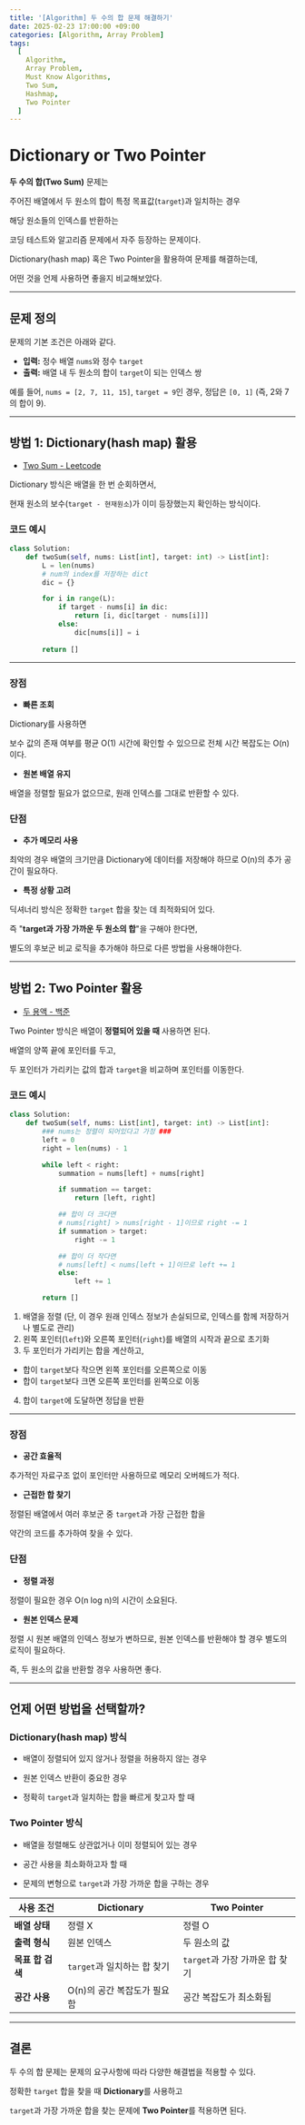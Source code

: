 ```yaml
---
title: '[Algorithm] 두 수의 합 문제 해결하기'
date: 2025-02-23 17:00:00 +09:00
categories: [Algorithm, Array Problem]
tags:
  [
    Algorithm,
    Array Problem,
    Must Know Algorithms,
    Two Sum,
    Hashmap,
    Two Pointer
  ]
---
```


# Dictionary or Two Pointer

**두 수의 합(Two Sum)** 문제는 

주어진 배열에서 두 원소의 합이 특정 목표값(`target`)과 일치하는 경우 

해당 원소들의 인덱스를 반환하는 

코딩 테스트와 알고리즘 문제에서 자주 등장하는 문제이다.

Dictionary(hash map) 혹은 Two Pointer을 활용하여 문제를 해결하는데,

어떤 것을 언제 사용하면 좋을지 비교해보았다.

---

## 문제 정의

문제의 기본 조건은 아래와 같다.

- **입력:** 정수 배열 `nums`와 정수 `target`
- **출력:** 배열 내 두 원소의 합이 `target`이 되는 인덱스 쌍

예를 들어, `nums = [2, 7, 11, 15]`, `target = 9`인 경우, 정답은 `[0, 1]` (즉, 2와 7의 합이 9).

---

## 방법 1: Dictionary(hash map) 활용

- [Two Sum - Leetcode](https://leetcode.com/problems/two-sum/description/)

Dictionary 방식은 배열을 한 번 순회하면서, 

현재 원소의 보수(`target - 현재원소`)가 이미 등장했는지 확인하는 방식이다.

### 코드 예시

```python
class Solution:
    def twoSum(self, nums: List[int], target: int) -> List[int]:
        L = len(nums)
        # num의 index를 저장하는 dict
        dic = {}

        for i in range(L):
            if target - nums[i] in dic:
                return [i, dic[target - nums[i]]]
            else:
                dic[nums[i]] = i
        
        return []
```

---

### 장점

- **빠른 조회** 

Dictionary를 사용하면 

보수 값의 존재 여부를 평균 O(1) 시간에 확인할 수 있으므로 전체 시간 복잡도는 O(n)이다.

- **원본 배열 유지** 

배열을 정렬할 필요가 없으므로, 원래 인덱스를 그대로 반환할 수 있다.

### 단점
- **추가 메모리 사용** 

최악의 경우 배열의 크기만큼 Dictionary에 데이터를 저장해야 하므로 O(n)의 추가 공간이 필요하다.


- **특정 상황 고려** 

딕셔너리 방식은 정확한 `target` 합을 찾는 데 최적화되어 있다.

즉 "**target과 가장 가까운 두 원소의 합**"을 구해야 한다면, 

별도의 후보군 비교 로직을 추가해야 하므로 다른 방법을 사용해야한다.

---

## 방법 2: Two Pointer 활용

- [두 용액 - 백준](https://www.acmicpc.net/problem/2470)

Two Pointer 방식은 배열이 **정렬되어 있을 때** 사용하면 된다.

배열의 양쪽 끝에 포인터를 두고, 

두 포인터가 가리키는 값의 합과 `target`을 비교하며 포인터를 이동한다.

### 코드 예시

```python
class Solution:
    def twoSum(self, nums: List[int], target: int) -> List[int]:
        ### nums는 정렬이 되어있다고 가정 ###
        left = 0
        right = len(nums) - 1

        while left < right:
            summation = nums[left] + nums[right]

            if summation == target:
                return [left, right]

            ## 합이 더 크다면 
            # nums[right] > nums[right - 1]이므로 right -= 1
            if summation > target:
                right -= 1

            ## 합이 더 작다면
            # nums[left] < nums[left + 1]이므로 left += 1
            else:
                left += 1

        return []
```

1. 배열을 정렬 (단, 이 경우 원래 인덱스 정보가 손실되므로, 인덱스를 함께 저장하거나 별도로 관리)
2. 왼쪽 포인터(`left`)와 오른쪽 포인터(`right`)를 배열의 시작과 끝으로 초기화
3. 두 포인터가 가리키는 합을 계산하고, 
  - 합이 `target`보다 작으면 왼쪽 포인터를 오른쪽으로 이동
  - 합이 `target`보다 크면 오른쪽 포인터를 왼쪽으로 이동
4. 합이 `target`에 도달하면 정답을 반환

---

### 장점

- **공간 효율적**

추가적인 자료구조 없이 포인터만 사용하므로 메모리 오버헤드가 적다.

- **근접한 합 찾기** 

정렬된 배열에서 여러 후보군 중 `target`과 가장 근접한 합을  

약간의 코드를 추가하여 찾을 수 있다.

### 단점

- **정렬 과정** 

정렬이 필요한 경우 O(n log n)의 시간이 소요된다.

- **원본 인덱스 문제** 

정렬 시 원본 배열의 인덱스 정보가 변하므로, 원본 인덱스를 반환해야 할 경우 별도의 로직이 필요하다.

즉, 두 원소의 값을 반환할 경우 사용하면 좋다.

---

## 언제 어떤 방법을 선택할까?

### Dictionary(hash map) 방식

- 배열이 정렬되어 있지 않거나 정렬을 허용하지 않는 경우

- 원본 인덱스 반환이 중요한 경우

- 정확히 `target`과 일치하는 합을 빠르게 찾고자 할 때

### Two Pointer 방식

- 배열을 정렬해도 상관없거나 이미 정렬되어 있는 경우

- 공간 사용을 최소화하고자 할 때

- 문제의 변형으로 `target`과 가장 가까운 합을 구하는 경우


| 사용 조건             | Dictionary | Two Pointer |
|----------------------|---------------------------------------------------------|-----------------------------------------------------------------|
| **배열 상태** | 정렬 X | 정렬 O |
| **출력 형식** | 원본 인덱스 | 두 원소의 값 |
| **목표 합 검색** | `target`과 일치하는 합 찾기 | `target`과 가장 가까운 합 찾기  |
| **공간 사용** | O(n)의 공간 복잡도가 필요함 | 공간 복잡도가 최소화됨 |

---

## 결론

두 수의 합 문제는 문제의 요구사항에 따라 다양한 해결법을 적용할 수 있다.

정확한 `target` 합을 찾을 때 **Dictionary**를 사용하고

`target`과 가장 가까운 합을 찾는 문제에 **Two Pointer**를 적용하면 된다.
  